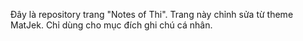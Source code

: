 Đây là repository trang "Notes of Thi". Trang này chỉnh sửa từ theme MatJek. Chỉ dùng cho mục đích ghi chú cá nhân.